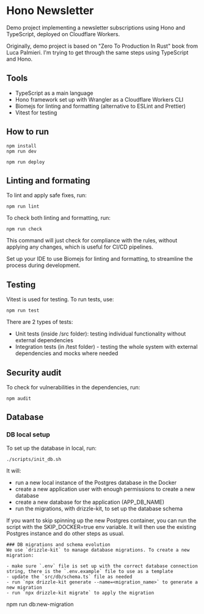 # Hono Newsletter

Demo project implementing a newsletter subscriptions using Hono and TypeScript,
deployed on Cloudflare Workers.

Originally, demo project is based on "Zero To Production In Rust" book from Luca
Palmieri. I'm trying to get through the same steps using TypeScript and Hono.

## Tools
- TypeScript as a main language
- Hono framework set up with Wrangler as a Cloudflare Workers CLI
- Biomejs for linting and formatting (alternative to ESLint and Prettier)
- Vitest for testing

## How to run
```
npm install
npm run dev
```

```
npm run deploy
```

## Linting and formating

To lint and apply safe fixes, run:
```
npm run lint
```

To check both linting and formatting, run:
```
npm run check
```
This command will just check for compliance with the rules, without applying 
any changes, which is useful for CI/CD pipelines.

Set up your IDE to use Biomejs for linting and formatting, to 
streamline the process during development.

## Testing
Vitest is used for testing. To run tests, use:
```
npm run test
```

There are 2 types of tests:
- Unit tests (inside /src folder): testing individual functionality without external dependencies
- Integration tests (in /test folder) - testing the whole system with external dependencies and mocks where needed

## Security audit

To check for vulnerabilities in the dependencies, run:
```
npm audit
```

## Database
### DB local setup

To set up the database in local, run:
```
./scripts/init_db.sh
```

It will:
- run a new local instance of the Postgres database in the Docker
- create a new application user with enough permissions to create a new database
- create a new database for the application (APP_DB_NAME)
- run the migrations, with drizzle-kit, to set up the database schema

If you want to skip spinning up the new Postgres container, you can run the script 
with the SKIP_DOCKER=true env variable. It will then use the existing Postgres
instance and do other steps as usual.

```
### DB migrations and schema evolution
We use `drizzle-kit` to manage database migrations. To create a new migration:

- make sure `.env` file is set up with the correct database connection string, there is the `.env.example` file to use as a template
- update the `src/db/schema.ts` file as needed
- run `npx drizzle-kit generate --name=<migration_name>` to generate a new migration
- run `npx drizzle-kit migrate` to apply the migration

```
npm run db:new-migration
```
